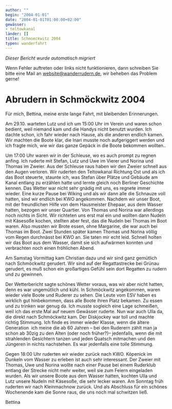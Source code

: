 ```yaml
---
author: ""
begin: "2004-01-01"
date: "2004-01-01T01:00:00+02:00"
gewässer:
- teltowkanal
länder: []
title: Schmoeckwitz 2004
typen: wanderfahrt
---
```



*Dieser Bericht wurde automatisch migriert*

Wenn Fehler auftreten oder links nicht funktionieren, dann schreiben Sie bitte eine Mail an website@wanderrudern.de, wir beheben das Problem gerne!



# Abrudern in Schmöckwitz 2004


Für mich, Bettina, meine erste lange Fahrt, mit bleibenden Erinnerungen.

Am 29.10. warteten Lutz und ich um 15:00 Uhr im Verein und waren schon bedient, weil niemand kam und die Handys nicht benutzt wurden. Ich dachte schon, ich fahr wieder nach Hause, als die anderen endlich kamen. Wir machten die Boote klar, die Inari musste noch aufgeriggert werden und ich fragte mich, wie wir das ganze Gepäck in die Boote bekommen wollten..

Um 17:00 Uhr waren wir in der Schleuse, wo es auch prompt zu regnen anfing. Ich ruderte mit Stefan, Lutz und Uwe im Vierer und Norina und Thomas im Zweier. Aus der Schleuse raus haben wir den Zweier schnell aus den Augen verloren. Wir ruderten den Teltowkanal Richtung Ost und als ich das Boot steuerte, staunte ich, was Stefan über Plätze und Gebäude am Kanal entlang zu erzählen hatte und lernte gleich noch Berliner Geschichte kennen. Das Wetter war nicht sehr gnädig mit uns, es regnete immer wieder. Eine kurze Pause bei Wiking und als wir dann alle die Schnauze voll hatten, sind wir endlich bei KWO angekommen. Nachdem wir unser Boot, mit der freundlichen Hilfe von dem Hausmeister Ehepaar, aus dem Wasser hatten, bezogen wir unser Quartier. Von Thomas und Norina war allerdings noch nichts in Sicht. Wir richteten uns erst mal ein und wollten dann Nudeln mit Käsesoße kochen, stellten aber fest, das die Nudeln bei Thomas im Boot waren. Also mussten wir Brote essen, ohne Margarine, die war auch bei Thomas im Boot. Zwei Stunden später kamen Thomas und Norina völlig vom Regen durchnässt bei KWO an. Sie taten mir echt leid. Schnell holten wir das Boot aus dem Wasser, damit sie sich aufwärmen konnten und verbrachten noch einen fröhlichen Abend.

Am Samstag Vormittag kam Christian dazu und wir sind ganz gemütlich nach Schmöckwitz gerudert. Wir sind auf der Regattastrecke bei Grünau gerudert, es muß schon ein großartiges Gefühl sein dort Regatten zu rudern und zu gewinnen.

Der Wetterbericht sagte schönes Wetter voraus, was wir aber nicht hatten, denn es war ungemütlich und kühl. In Schmöckwitz angekommen, waren wieder viele Boote und Ruderer zu sehen. Die Leute vom ESV haben es wirklich gut hinbekommen, dass alle Boote ihren Platz bekamen. Zu essen und zu trinken war genug da. Ich musste sogleich eine Lage schmeißen, weil ich das erste Mal auf neuem Gewässer ruderte. Nun war auch Ulla da, die direkt nach Schmöckwitz kam. Der Diskjockey war toll und machte richtig Stimmung. Ich finde es immer wieder Klasse, wenn die ältere Generation  ich meine die ab 60 Jahren – bei den Ruderern zählt man ja schon ab 30zig zu den Alten (oder noch früher?)– jedenfalls, wenn die mit strahlenden Gesichtern tanzen und jeden Quatsch mitmachen und den Jüngeren in nichts nachstehen. Es war jedenfalls eine tolle Stimmung.

Gegen 18:00 Uhr ruderten wir wieder zurück nach KWO. Köpenick im Dunkeln vom Wasser zu erleben ist auch sehr interessant. Der Zweier mit Thomas, Uwe und Norina wollte nach einer Pause bei einem Ruderklub entlang der Strecke nicht mehr weiter, weil sie zum Feiern eingeladen wurden. Als wir unsere Boote aus dem Wasser hatten, kochten Ulla und Lutz unsere Nudeln mit Käsesoße, die sehr lecker waren. Am Sonntag früh ruderten wir nach Kleinmachnow zurück. Und als Abschluss für ein schönes Wochenende kam die Sonne raus, die uns noch mal schwitzen ließ.

Bettina
